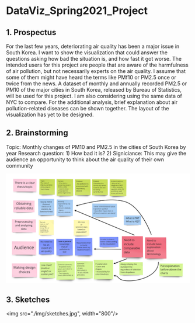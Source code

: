 # DataViz_Spring2021_Project

## 1. Prospectus

For the last few years, deteriorating air quality has been a major issue in South Korea. I want to show the visualization that could answer the questions asking how bad the situation is, and how fast it got worse. The intended users for this project are people that are aware of the harmfulness of air pollution, but not necessarily experts on the air quality. I assume that some of them might have heard the terms like PMf10 or PM2.5 once or twice from the news. A dataset of monthly and annually recorded PM2.5 or PM10 of the major cities in South Korea, released by Bureau of Statistics, will be used for this project. I am also considering using the same data of NYC to compare. For the additional analysis, brief explanation about air pollution-related diseases can be shown together. The layout of the visualization has yet to be designed.

## 2. Brainstorming

Topic: Monthly changes of PM10 and PM2.5 in the cities of South Korea by year
Research question: 1) How bad it is? 2)
Signiciance: This may give the audience an opportunity to think about the air quality of their own community

![brainstorm](./img/brainstorm.jpg)

## 3. Sketches

<img src="./img/sketches.jpg", width="800"/>
